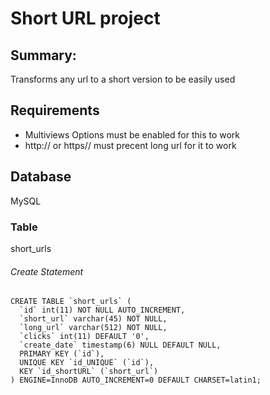 # Short URL project
## Summary: 
Transforms any url to a short version to be easily used

## Requirements
* Multiviews Options must be enabled for this to work
* http:// or https// must precent long url for it to work

## Database
MySQL

### Table
short_urls

###### Create Statement
    CREATE TABLE `short_urls` (
	  `id` int(11) NOT NULL AUTO_INCREMENT,
	  `short_url` varchar(45) NOT NULL,
	  `long_url` varchar(512) NOT NULL,
	  `clicks` int(11) DEFAULT '0',
	  `create_date` timestamp(6) NULL DEFAULT NULL,
	  PRIMARY KEY (`id`),
	  UNIQUE KEY `id_UNIQUE` (`id`),
	  KEY `id_shortURL` (`short_url`)
	) ENGINE=InnoDB AUTO_INCREMENT=0 DEFAULT CHARSET=latin1;
	
	


